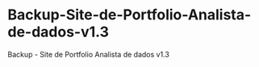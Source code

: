 # Backup-Site-de-Portfolio-Analista-de-dados-v1.3
Backup - Site de Portfolio Analista de dados v1.3

